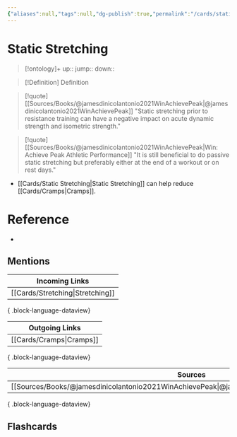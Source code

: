 ```yaml
---
{"aliases":null,"tags":null,"dg-publish":true,"permalink":"/cards/static-stretching/","dgPassFrontmatter":true}
---
```


# Static Stretching

> [!ontology]+
> up:: 
> jump:: 
> down:: 

> [!Definition] Definition
> 

> [!quote] [[Sources/Books/@jamesdinicolantonio2021WinAchievePeak\|@jamesdinicolantonio2021WinAchievePeak]]
> "Static stretching prior to resistance training can have a negative impact on acute dynamic strength and isometric strength."

> [!quote] [[Sources/Books/@jamesdinicolantonio2021WinAchievePeak\|Win: Achieve Peak Athletic Performance]]
> "It is still beneficial to do passive static stretching but preferably either at the end of a workout or on rest days."

- [[Cards/Static Stretching\|Static Stretching]] can help reduce [[Cards/Cramps\|Cramps]].

# Reference
- 

## Mentions
| Incoming Links                      |
| ----------------------------------- |
| [[Cards/Stretching\|Stretching]] |

{ .block-language-dataview}

| Outgoing Links              |
| --------------------------- |
| [[Cards/Cramps\|Cramps]] |

{ .block-language-dataview}

| Sources                                                                                             |
| --------------------------------------------------------------------------------------------------- |
| [[Sources/Books/@jamesdinicolantonio2021WinAchievePeak\|@jamesdinicolantonio2021WinAchievePeak]] |

{ .block-language-dataview}

## Flashcards 
